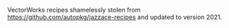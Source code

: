 VectorWorks recipes shamelessly stolen from https://github.com/autopkg/jazzace-recipes
and updated to version 2021.
